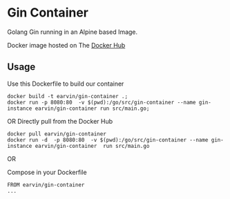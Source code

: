 # Gin Container

Golang Gin running in an Alpine based Image.

Docker image hosted on The  [Docker Hub](https://hub.docker.com/r/earvin/gin-container/)

## Usage

Use this Dockerfile to build our container
```
docker build -t earvin/gin-container .; 
docker run -p 8080:80  -v $(pwd):/go/src/gin-container --name gin-instance earvin/gin-container run src/main.go;
```

OR 
Directly pull from the Docker Hub

```
docker pull earvin/gin-container
docker run -d  -p 8080:80  -v $(pwd):/go/src/gin-container --name gin-instance earvin/gin-container  run src/main.go
```

OR

Compose in your Dockerfile

```
FROM earvin/gin-container
...
```
